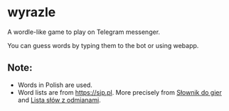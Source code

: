 # wyrazle

A wordle-like game to play on Telegram messenger.

You can guess words by typing them to the bot or using webapp.

## Note:

- Words in Polish are used.
- Word lists are from <https://sjp.pl>. More precisely from [Słownik do gier](https://sjp.pl/sl/growy/) and [Lista słów z odmianami](https://sjp.pl/sl/odmiany/).

